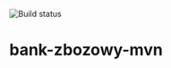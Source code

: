 ![Build status](https://travis-ci.org/lukaszeckert/bank-zbozowy-mvn.svg?branch=master)
# bank-zbozowy-mvn

